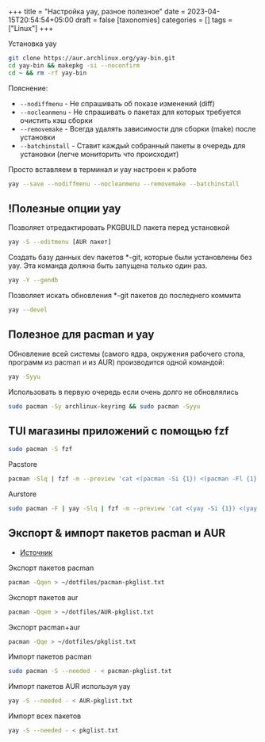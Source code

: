 +++
title = "Настройка yay, разное полезное"
date = 2023-04-15T20:54:54+05:00
draft = false
[taxonomies]
categories = []
tags = ["Linux"]
+++

Установка yay
```sh
git clone https://aur.archlinux.org/yay-bin.git
cd yay-bin && makepkg -si --noconfirm
cd ~ && rm -rf yay-bin
```

Пояснение:
* `--nodiffmenu` - Не спрашивать об показе изменений (diff)
* `--nocleanmenu` - Не спрашивать о пакетах для которых требуется очистить кэш сборки
* `--removemake` - Всегда удалять зависимости для сборки (make) после установки
* `--batchinstall` - Ставит каждый собранный пакеты в очередь для установки (легче мониторить что происходит)

Просто вставляем в терминал и yay настроен к работе
```sh
yay --save --nodiffmenu --nocleanmenu --removemake --batchinstall
```

## !Полезные опции yay

Позволяет отредактировать PKGBUILD пакета перед установкой
```sh
yay -S --editmenu [AUR пакет]
```

Создать базу данных dev пакетов *-git, которые были установлены без yay. Эта команда должна быть запущена только один раз.

```sh
yay -Y --gendb
```

Позволяет искать обновления *-git пакетов до последнего коммита
```sh
yay --devel
```


## Полезное для pacman и yay

Обновление всей системы (самого ядра, окружения рабочего стола, программ из pacman и из AUR) производится одной командой:
```sh
yay -Syyu
```

Использовать в первую очередь если очень долго не обновлялись
```sh
sudo pacman -Sy archlinux-keyring && sudo pacman -Syyu
```
## TUI магазины приложений с помощью fzf
```sh
sudo pacman -S fzf
```

Pacstore
```sh
pacman -Slq | fzf -m --preview 'cat <(pacman -Si {1}) <(pacman -Fl {1} | awk \"{print \$2}\")' | xargs -ro sudo pacman -S
```
Aurstore
```sh
sudo pacman -F | yay -Slq | fzf -m --preview 'cat <(yay -Si {1}) <(yay -Fl {1} | awk \"{print \$2}\")' | xargs -ro yay -S
```
## Экспорт & импорт пакетов pacman и AUR
* [Источник](https://wiki.archlinux.org/title/Pacman/Tips_and_tricks#Install_packages_from_a_list)

Экспорт пакетов pacman
```sh
pacman -Qqen > ~/dotfiles/pacman-pkglist.txt
```
Экспорт пакетов aur
```sh
pacman -Qqem > ~/dotfiles/AUR-pkglist.txt
```
Экспорт pacman+aur
```sh
pacman -Qqe > ~/dotfiles/pkglist.txt
```

Импорт пакетов pacman
```sh
sudo pacman -S --needed - < pacman-pkglist.txt
```

Импорт пакетов AUR используя yay
```sh
yay -S --needed - < AUR-pkglist.txt
```

Импорт всех пакетов
```sh
yay -S --needed - < pkglist.txt
```

